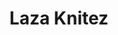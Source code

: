 ---
layout: post
title: Laza Knitez

twitter: false
site: http://lazaknitez.com/
image: /lib/img/projects/laza.jpg
featured: false
demodays: true
eboard: false
alumni: false
---